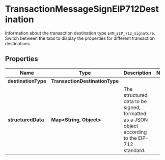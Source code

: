 

# TransactionMessageSignEIP712Destination

Information about the transaction destination type `EVM_EIP_712_Signature`. Switch between the tabs to display the properties for different transaction destinations. 

## Properties

| Name | Type | Description | Notes |
|------------ | ------------- | ------------- | -------------|
|**destinationType** | **TransactionDestinationType** |  |  |
|**structuredData** | **Map&lt;String, Object&gt;** | The structured data to be signed, formatted as a JSON object according to the EIP-712 standard. |  |



